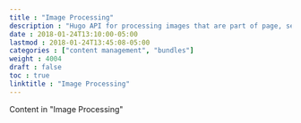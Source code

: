 ```yaml
---
title : "Image Processing"
description : "Hugo API for processing images that are part of page, section or branch bundles"
date : 2018-01-24T13:10:00-05:00
lastmod : 2018-01-24T13:45:08-05:00
categories : ["content management", "bundles"]
weight : 4004
draft : false
toc : true
linktitle : "Image Processing"
---
```


Content in "Image Processing"
